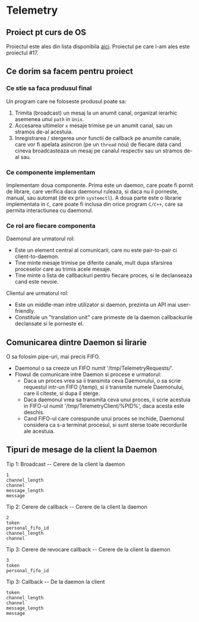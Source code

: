 # Telemetry

## Proiect pt curs de OS

Proiectul este ales din lista disponibila [aici](https://cs.unibuc.ro/~pirofti/so/so-lab-proiect.pdf).
Proiectul pe care l-am ales este proiectul #17.

## Ce dorim sa facem pentru proiect

### Ce stie sa faca produsul final

Un program care ne foloseste produsul poate sa:
1. Trimita (broadcast) un mesaj la un anumit canal, organizat ierarhic asemenea unui `path` in `Unix`.
2. Accesarea ultimelor `x` mesaje trimise pe un anumit canal, sau un stramos de-al acestuia.
3. Inregistrarea / stergerea unor functii de callback pe anumite canale, care vor fi apelata asincron (pe un `thread` nou) de fiecare data cand cineva broadcasteaza un mesaj pe canalul respectiv sau un stramos de-al sau.

### Ce componente implementam

Implementam doua componente.
Prima este un daemon, care poate fi pornit de librare, care verifica daca daemonul ruleaza, si daca nu il porneste, manual, sau automat (de ex prin `systemctl`).
A doua parte este o librarie implementata in `C`, care poate fi inclusa din orice program `C/C++`, care sa permita interactiunea cu daemonul.

### Ce rol are fiecare componenta

Daemonul are urmatorul rol:
 * Este un element central al comunicarii, care nu este pair-to-pair ci client-to-daemon.
 * Tine minte mesaje trimise pe diferite canale, mult dupa sfarsirea proceselor care au trimis acele mesaje.
 * Tine minte o lista de callbackuri pentru fiecare proces, si le declanseaza cand este nevoie.

Clientul are urmatorul rol:
 * Este un middle-man intre utilizator si daemon, prezinta un API mai user-friendly.
 * Constituie un "translation unit" care primeste de la daemon callbackurile declansate si le porneste el.

## Comunicarea dintre Daemon si lirarie
O sa folosim pipe-uri, mai precis FIFO.

* Daemonul o sa creeze un FIFO numit '/tmp/TelemetryRequests/'.
* Flowul de comunicare intre Daemon si procese e urmatorul:
    * Daca un proces vrea sa ii transmita ceva Daemonului, o sa scrie requestul
      intr-un FIFO (/temp), si ii transmite numele Daemonului, care
      il citeste, si dupa il sterge.
    * Daca daemonul vrea sa transmita ceva unui proces, ii scrie acestuia in
      FIFO-ul numit '/tmp/TelemetryClient/%PID%', daca acesta este deschis.
    * Cand FIFO-ul care corespunde unui proces se inchide, Daemonul considera ca s-a
      terminat procesul, si sunt sterse toate recordurile ale acestuia.

## Tipuri de mesage de la client la Daemon

Tip 1: Broadcast -- Cerere de la client la daemon

``` log
1
channel_length
channel
message_length
message
```

Tip 2: Cerere de callback -- Cerere de la client la daemon

``` log
2
token
personal_fifo_id
channel_length
channel
```

Tip 3: Cerere de revocare callback -- Cerere de la client la daemon

``` log
3
token
personal_fifo_id
```

Tip 3: Callback -- De la daemon la client

``` log
token
channel_length
channel
message_length
message
```
